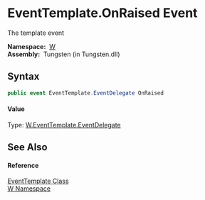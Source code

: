EventTemplate.OnRaised Event
============================
   The template event

  **Namespace:**  [W][1]  
  **Assembly:**  Tungsten (in Tungsten.dll)

Syntax
------

```csharp
public event EventTemplate.EventDelegate OnRaised
```

#### Value
Type: [W.EventTemplate.EventDelegate][2]

See Also
--------

#### Reference
[EventTemplate Class][3]  
[W Namespace][1]  

[1]: ../README.md
[2]: ../EventTemplate_EventDelegate/README.md
[3]: README.md